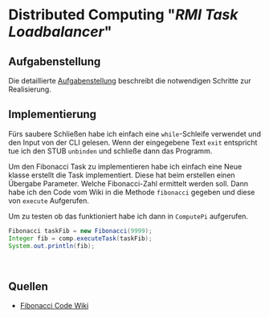 # Distributed Computing "*RMI Task Loadbalancer*" 

## Aufgabenstellung
Die detaillierte [Aufgabenstellung](TASK.md) beschreibt die notwendigen Schritte zur Realisierung.

## Implementierung
Fürs saubere Schließen habe ich einfach eine `while`-Schleife verwendet und den Input von der CLI gelesen. Wenn der eingegebene Text `exit` entspricht tue ich den STUB `unbinden` und schließe dann das Programm.

Um den Fibonacci Task zu implementieren habe ich einfach eine Neue klasse erstellt die Task implementiert. Diese hat beim erstellen einen Übergabe Parameter. Welche Fibonacci-Zahl ermittelt werden soll. Dann habe ich den Code vom Wiki in die Methode `fibonacci` gegeben und diese von `execute` Aufgerufen.

Um zu testen ob das funktioniert habe ich dann in `ComputePi` aufgerufen.

```java
Fibonacci taskFib = new Fibonacci(9999);
Integer fib = comp.executeTask(taskFib);
System.out.println(fib);
```

​	

## Quellen

* [Fibonacci Code Wiki](https://en.wikibooks.org/wiki/Algorithm_Implementation/Mathematics/Fibonacci_Number_Program#Java)